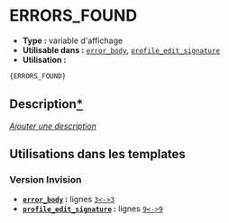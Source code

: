 # ERRORS_FOUND
* __Type :__ variable d'affichage
* __Utilisable dans :__ [`error_body`](../tpl/error_body.md#readme), [`profile_edit_signature`](../tpl/profile_edit_signature.md#readme)
* __Utilisation :__

```html
{ERRORS_FOUND}
```

## Description[*](https://fa-tvars.appspot.com/var/ERRORS_FOUND)
[*Ajouter une description*](https://fa-tvars.appspot.com/var/ERRORS_FOUND)

## Utilisations dans les templates

### Version Invision
* __[`error_body`](../tpl/error_body.md#readme) :__ lignes [`3`](../src/invision/error_body.tpl#L3)[`<->`](../src/invision/error_body.tpl#L3-L3)[`3`](../src/invision/error_body.tpl#L3)
* __[`profile_edit_signature`](../tpl/profile_edit_signature.md#readme) :__ lignes [`9`](../src/invision/profile_edit_signature.tpl#L9)[`<->`](../src/invision/profile_edit_signature.tpl#L9-L9)[`9`](../src/invision/profile_edit_signature.tpl#L9)

